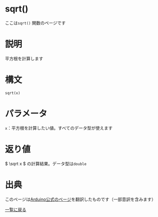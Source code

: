# sqrt()

ここは`sqrt()` 関数のページです

# 説明

平方根を計算します

# 構文

`sqrt(x)`

# パラメータ

`x`：平方根を計算したい値。すべてのデータ型が使えます

# 返り値

$ \sqrt x $
の計算結果。データ型は`double`

# 出典

このページは[Arduino公式のページ](https://www.arduino.cc/reference/en/language/functions/math/sqrt/)を翻訳したものです（一部意訳を含みます）

[一覧に戻る](https://docs.nchlab.net/Arduino/ref/)  

